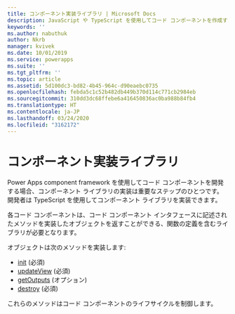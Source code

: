 ```yaml
---
title: コンポーネント実装ライブラリ | Microsoft Docs
description: JavaScript や TypeScript を使用してコード コンポーネントを作成する
keywords: ''
ms.author: nabuthuk
author: Nkrb
manager: kvivek
ms.date: 10/01/2019
ms.service: powerapps
ms.suite: ''
ms.tgt_pltfrm: ''
ms.topic: article
ms.assetid: 5d100dc3-bd82-4b45-964c-d90eaebc0735
ms.openlocfilehash: febda5c1c52b482db449b370d114c771cb2984eb
ms.sourcegitcommit: 310dd3dc68ffebe6a416450836ac0ba988b84fb4
ms.translationtype: HT
ms.contentlocale: ja-JP
ms.lasthandoff: 03/24/2020
ms.locfileid: "3162172"
---
```

# <a name="component-implementation-library"></a>コンポーネント実装ライブラリ

Power Apps component framework を使用してコード コンポーネントを開発する場合、コンポーネント ライブラリの実装は重要なステップのひとつです。 開発者は TypeScript を使用してコンポーネント ライブラリを実装できます。

各コード コンポーネントは、コード コンポーネント インタフェースに記述されたメソッドを実装したオブジェクトを返すことができる、関数の定義を含むライブラリが必要となります。 

オブジェクトは次のメソッドを実装します:

- [init](reference/control/init.md) (必須)
- [updateView](reference/control/updateview.md) (必須)
- [getOutputs](reference/control/getoutputs.md) (オプション)
- [destroy](reference/control/destroy.md) (必須)

これらのメソッドはコード コンポーネントのライフサイクルを制御します。

